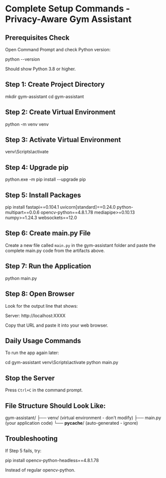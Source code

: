 # Complete Setup Commands - Privacy-Aware Gym Assistant

## Prerequisites Check
Open Command Prompt and check Python version:

python --version

Should show Python 3.8 or higher.

## Step 1: Create Project Directory

mkdir gym-assistant
cd gym-assistant


## Step 2: Create Virtual Environment

python -m venv venv


## Step 3: Activate Virtual Environment

venv\Scripts\activate


## Step 4: Upgrade pip

python.exe -m pip install --upgrade pip


## Step 5: Install Packages

pip install fastapi==0.104.1 uvicorn[standard]==0.24.0 python-multipart==0.0.6 opencv-python==4.8.1.78 mediapipe>=0.10.13 numpy>=1.24.3 websockets==12.0


## Step 6: Create main.py File
Create a new file called `main.py` in the gym-assistant folder and paste the complete main.py code from the artifacts above.

## Step 7: Run the Application

python main.py


## Step 8: Open Browser
Look for the output line that shows:

Server: http://localhost:XXXX

Copy that URL and paste it into your web browser.

## Daily Usage Commands
To run the app again later:

cd gym-assistant
venv\Scripts\activate
python main.py


## Stop the Server
Press `Ctrl+C` in the command prompt.


## File Structure Should Look Like:

gym-assistant/
├── venv/           (virtual environment - don't modify)
├── main.py         (your application code)
└── __pycache__/    (auto-generated - ignore)


## Troubleshooting
If Step 5 fails, try:

pip install opencv-python-headless==4.8.1.78

Instead of regular opencv-python.
